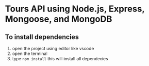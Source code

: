 # Tours API using Node.js, Express, Mongoose, and MongoDB

## To install dependencies
  1. open the project using editor like vscode
  2. open the terminal
  3. type `npm install` this will install all dependecies
